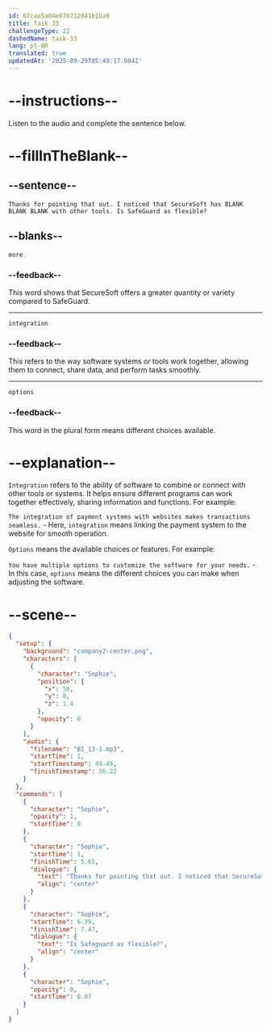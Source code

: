 ```yaml
---
id: 67caa5a04e676712d41b1ba9
title: Task 33
challengeType: 22
dashedName: task-33
lang: pt-BR
translated: true
updatedAt: '2025-09-29T05:49:17.084Z'
---
```


<!-- (audio) Sophie: Thanks for pointing that out. I noticed that SecureSoft has more integration options with other tools. Is SafeGuard as flexible? -->

# --instructions--

Listen to the audio and complete the sentence below.

# --fillInTheBlank--

## --sentence--

`Thanks for pointing that out. I noticed that SecureSoft has BLANK BLANK BLANK with other tools. Is SafeGuard as flexible?`

## --blanks--

`more`

### --feedback--

This word shows that SecureSoft offers a greater quantity or variety compared to SafeGuard.

---

`integration`

### --feedback--

This refers to the way software systems or tools work together, allowing them to connect, share data, and perform tasks smoothly.

---

`options`

### --feedback--

This word in the plural form means different choices available.

# --explanation--

`Integration` refers to the ability of software to combine or connect with other tools or systems. It helps ensure different programs can work together effectively, sharing information and functions. For example:  

`The integration of payment systems with websites makes transactions seamless.` - Here, `integration` means linking the payment system to the website for smooth operation.  

`Options` means the available choices or features. For example:  

`You have multiple options to customize the software for your needs.` - In this case, `options` means the different choices you can make when adjusting the software.

# --scene--

```json
{
  "setup": {
    "background": "company2-center.png",
    "characters": [
      {
        "character": "Sophie",
        "position": {
          "x": 50,
          "y": 0,
          "z": 1.4
        },
        "opacity": 0
      }
    ],
    "audio": {
      "filename": "B1_13-1.mp3",
      "startTime": 1,
      "startTimestamp": 49.48,
      "finishTimestamp": 56.22
    }
  },
  "commands": [
    {
      "character": "Sophie",
      "opacity": 1,
      "startTime": 0
    },
    {
      "character": "Sophie",
      "startTime": 1,
      "finishTime": 5.65,
      "dialogue": {
        "text": "Thanks for pointing that out. I noticed that SecureSoft has more integration options with other tools.",
        "align": "center"
      }
    },
    {
      "character": "Sophie",
      "startTime": 6.39,
      "finishTime": 7.47,
      "dialogue": {
        "text": "Is Safeguard as flexible?",
        "align": "center"
      }
    },
    {
      "character": "Sophie",
      "opacity": 0,
      "startTime": 8.07
    }
  ]
}
```
